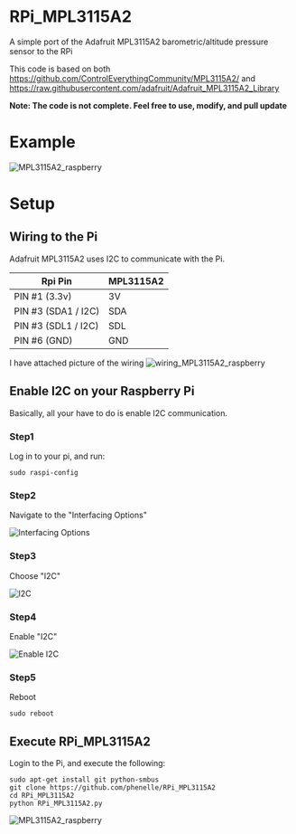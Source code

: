 RPi_MPL3115A2
==

A simple port of the Adafruit MPL3115A2 barometric/altitude pressure sensor to the RPi

This code is based on both https://github.com/ControlEverythingCommunity/MPL3115A2/ and https://raw.githubusercontent.com/adafruit/Adafruit_MPL3115A2_Library

**Note: The code is not complete. Feel free to use, modify, and pull update**

Example
==
![MPL3115A2_raspberry](https://www.cubitux.ca/img/github/MPL3115A2_raspberry.jpg)

Setup
==

## Wiring to the Pi

Adafruit MPL3115A2 uses I2C to communicate with the Pi.

| Rpi Pin              | MPL3115A2     |
| -------------------- | ------------- |
| PIN #1 (3.3v)        | 3V            |
| PIN #3 (SDA1 / I2C)  | SDA           |
| PIN #3 (SDL1 / I2C)  | SDL           |
| PIN #6 (GND)         | GND           |

I have attached picture of the wiring
![wiring_MPL3115A2_raspberry](https://www.cubitux.ca/img/github/wiring_MPL3115A2_raspberry.jpg)


## Enable I2C on your Raspberry Pi

Basically, all your have to do is enable I2C communication.

### Step1
Log in to your pi, and run:
```{r, engine='bash', raspi-config}
sudo raspi-config
```
### Step2

Navigate to the "Interfacing Options"

![Interfacing Options](https://www.cubitux.ca/img/github/step1.jpg)



### Step3
Choose "I2C"

![I2C](https://www.cubitux.ca/img/github/step2.jpg)



### Step4
Enable "I2C"

![Enable I2C](https://www.cubitux.ca/img/github/step3.jpg)



### Step5
Reboot
```{r, engine='bash', raspi-config}
sudo reboot
```





## Execute RPi_MPL3115A2
Login to the Pi, and execute the following:
```{r, engine='bash', raspi-config}
sudo apt-get install git python-smbus 
git clone https://github.com/phenelle/RPi_MPL3115A2
cd RPi_MPL3115A2
python RPi_MPL3115A2.py
```
![MPL3115A2_raspberry](https://www.cubitux.ca/img/github/MPL3115A2_raspberry.jpg)
